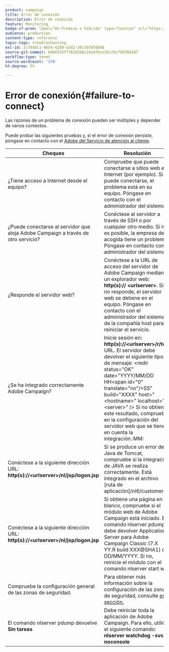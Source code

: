 ```yaml
---
product: campaign
title: Error de conexión
description: Error de conexión
feature: Monitoring
badge-v7-prem: label="On-Premise e híbrido" type="Caution" url="https://experienceleague.adobe.com/docs/campaign-classic/using/installing-campaign-classic/architecture-and-hosting-models/hosting-models-lp/hosting-models.html?lang=es" tooltip="Se aplica solo a implementaciones On-premise e híbridas"
audience: production
content-type: reference
topic-tags: troubleshooting
exl-id: 3c793dc1-9654-4289-a3d2-30c3078fd848
source-git-commit: b666535f7f82d1b8c2da4fbce1bc25cf8d39d187
workflow-type: tm+mt
source-wordcount: '370'
ht-degree: 5%

---
```


# Error de conexión{#failure-to-connect}



Las razones de un problema de conexión pueden ser múltiples y depender de varios contextos.

Puede probar las siguientes pruebas y, si el error de conexión persiste, póngase en contacto con el [Adobe del Servicio de atención al cliente](https://helpx.adobe.com/es/enterprise/admin-guide.html/enterprise/using/support-for-experience-cloud.ug.html).



<table> 
<thead> 
<tr> 
<th>Cheques<br /> </th> 
<th>Resolución<br /> </th> 
</tr> 
</thead> 
<tbody> 
<tr> 
<td>¿Tiene acceso a Internet desde el equipo?</td> 
<td>Compruebe que puede conectarse a sitios web en Internet (por ejemplo). Si no puede conectarse, el problema está en su equipo. Póngase en contacto con el administrador del sistema.</td>
</tr>
<tr> 
<td>¿Puede conectarse al servidor que aloja Adobe Campaign a través de otro servicio?</td> 
<td>Conéctese al servidor a través de SSH o por cualquier otro medio. Si no es posible, la empresa de acogida tiene un problema. Póngase en contacto con el administrador del sistema.</td>
</tr>
<tr> 
<td>¿Responde el servidor web?</td> 
<td>Conéctese a la URL de acceso del servidor de Adobe Campaign mediante un explorador web: <b>http(s):// &lt;urlserver&gt;</b>. Si no responde, el servidor web se detiene en el equipo. Póngase en contacto con el administrador del sistema de la compañía host para reiniciar el servicio.</td>
</tr>
<tr> 
<td>¿Se ha integrado correctamente Adobe Campaign?</td> 
<td>Inicie sesión en: <b>http(s)://&lt;urlserver&gt;/r/test</b> URL. El servidor debe devolver el siguiente tipo de mensaje: &lt;redir status="OK" date="YYYY/MM/DD HH&lt;span id="0" translate="no"/&gt;SS" build="XXXX" host="&lt;hostname&gt;" localhost="&lt;server&gt;" /&gt;
Si no obtiene este resultado, compruebe en la configuración del servidor web que se tiene en cuenta la integración.:MM:</td>
</tr>
<tr> 
<td>Conéctese a la siguiente dirección URL: <b>http(s)://&lt;urlserver&gt;/nl/jsp/logon.jsp</b></td>
<td>Si se produce un error de Java de Tomcat, compruebe si la integración de JAVA se realiza correctamente. Está integrado en el archivo [ruta de aplicación]/nl6/customer.sh</td>
</tr>
<tr> 
<td>Conéctese a la siguiente dirección URL: <b>http(s)://&lt;urlserver&gt;/nl/jsp/logon.jsp</b></td>
<td>Si obtiene una página en blanco, compruebe si el módulo web de Adobe Campaign está iniciado. El comando nlserver pdump debe devolver Application Server para Adobe Campaign Classic (7.X YY.R build XXX@SHA1) de DD/MM/YYYY. Si no, reinicie el módulo con el comando nlserver start web</td>
</tr>
<tr>
<td>Compruebe la configuración general de las zonas de seguridad.</td>
<td>Para obtener más información sobre la configuración de las zonas de seguridad, consulte <a href="https://experienceleague.adobe.com/docs/campaign-classic/using/installing-campaign-classic/additional-configurations/configuring-campaign-server.html#configuring-campaign-server"/>esta sección.</a></td>
</tr>
<tr>
<td>El comando nlserver pdump devuelve <b>Sin tareas</b></td>
<td>Debe reiniciar toda la aplicación de Adobe Campaign. Para ello, utilice el siguiente comando: <b>nlserver watchdog -svc -noconsole</b></td>
</tr>
</tbody> 
</table>
